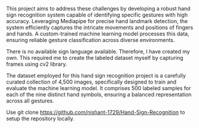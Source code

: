 
This project aims to address these challenges by developing a robust hand sign 
recognition system capable of identifying specific gestures with high accuracy. 
Leveraging Mediapipe for precise hand landmark detection, the system efficiently 
captures the intricate movements and positions of fingers and hands. A custom-trained 
machine learning model processes this data, ensuring reliable gesture classification 
across diverse environments. 

There is no available sign language available. Therefore, I have created my own. This 
required me to create the labeled dataset myself by capturing frames using cv2 library. 
 
The dataset employed for this hand sign recognition project is a carefully curated collection 
of 4,500 images, specifically designed to train and evaluate the machine learning model. It 
comprises 500 labeled samples for each of the nine distinct hand symbols, ensuring a 
balanced representation across all gestures. 

Use
git clone https://github.com/nishant-1729/Hand-Sign-Recognition
to setup the repository locally.
